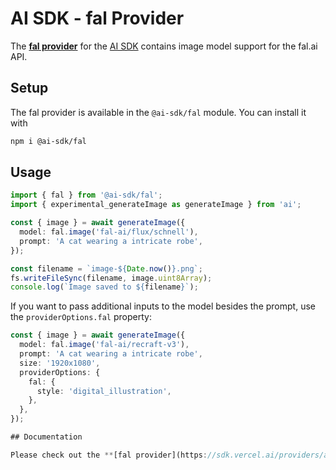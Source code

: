 # AI SDK - fal Provider

The **[fal provider](https://sdk.vercel.ai/providers/ai-sdk-providers/fal)** for the [AI SDK](https://sdk.vercel.ai/docs) contains image model support for the fal.ai API.

## Setup

The fal provider is available in the `@ai-sdk/fal` module. You can install it with

```bash
npm i @ai-sdk/fal
```

## Usage

```ts
import { fal } from '@ai-sdk/fal';
import { experimental_generateImage as generateImage } from 'ai';

const { image } = await generateImage({
  model: fal.image('fal-ai/flux/schnell'),
  prompt: 'A cat wearing a intricate robe',
});

const filename = `image-${Date.now()}.png`;
fs.writeFileSync(filename, image.uint8Array);
console.log(`Image saved to ${filename}`);
```

If you want to pass additional inputs to the model besides the prompt, use the `providerOptions.fal` property:

```ts
const { image } = await generateImage({
  model: fal.image('fal-ai/recraft-v3'),
  prompt: 'A cat wearing a intricate robe',
  size: '1920x1080',
  providerOptions: {
    fal: {
      style: 'digital_illustration',
    },
  },
});

## Documentation

Please check out the **[fal provider](https://sdk.vercel.ai/providers/ai-sdk-providers/fal)** for more information.
```
